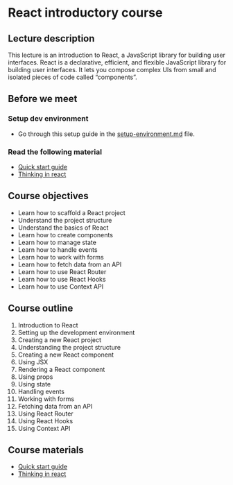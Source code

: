 # React introductory course

## Lecture description

This lecture is an introduction to React, a JavaScript library for building user interfaces. React is a declarative, efficient, and flexible JavaScript library for building user interfaces. It lets you compose complex UIs from small and isolated pieces of code called “components”.

## Before we meet

### Setup dev environment

- Go through this setup guide in the [setup-environment.md](setup-environment.md) file.

### Read the following material

- [Quick start guide](https://react.dev/learn)
- [Thinking in react](https://react.dev/learn/thinking-in-react)

## Course objectives

- Learn how to scaffold a React project
- Understand the project structure
- Understand the basics of React
- Learn how to create components
- Learn how to manage state
- Learn how to handle events
- Learn how to work with forms
- Learn how to fetch data from an API
- Learn how to use React Router
- Learn how to use React Hooks
- Learn how to use Context API

## Course outline

1. Introduction to React
1. Setting up the development environment
1. Creating a new React project
1. Understanding the project structure
1. Creating a new React component
1. Using JSX
1. Rendering a React component
1. Using props
1. Using state
1. Handling events
1. Working with forms
1. Fetching data from an API
1. Using React Router
1. Using React Hooks
1. Using Context API

## Course materials

- [Quick start guide](https://react.dev/learn)
- [Thinking in react](https://react.dev/learn/thinking-in-react)
